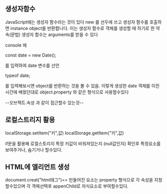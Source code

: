 ## 생성자함수

JavaScript에는 생성자 함수라는 것이 있다
new 를 선두에 쓰고 생성자 함수를 호출하면 instance object를 반환합니다.
이는 생성자 함수로 객체를 생성할 때 하기로 한 약속(문법)
생성자 함수는 arguments를 받을 수 있다

console 에

const date = new Date();

를 입력하여 date 변수를 선언

typeof date;

를 입력해보시면 object를 반환하는 것을 볼 수 있음.
이렇게 생성한 date 객체를 이전시간에 배웠던대로
object.property 와 같은 형식으로 사용할수있다

--오브젝트.속성 과 같이 접근할수 있는것--

## 로컬스트리지 활용

localStorage.setItem("키",값)
localStorage.getItem("키",값)

if문을 활용해 로컬스토리지 특정 키값이 비워져있는지 (null값인지) 확인후
특정요소를 보여주거나, 숨기거나 할수있다.

## HTML에 엘리먼트 생성

document.creat("html태그")==
만들어진 요소는 property 형식으로 각 속성을 지정할수있으며
각 객체선택후 appenChild로 자식요소로 부여할수있다.
